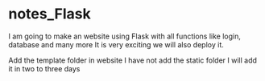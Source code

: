 # notes_Flask
I am going to make an website using Flask with all functions like login, database and many more
It is very exciting we will also deploy it.

Add the template folder in website 
I have not add the static folder I will add it in two to three days

